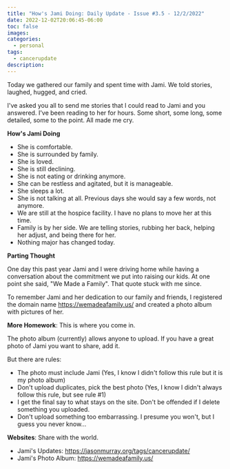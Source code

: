 ```yaml
---
title: "How's Jami Doing: Daily Update - Issue #3.5 - 12/2/2022"
date: 2022-12-02T20:06:45-06:00
toc: false
images:
categories:
  - personal
tags: 
  - cancerupdate
description:
---
```


Today we gathered our family and spent time with Jami. We told stories, laughed, hugged, and cried.


I've asked you all to send me stories that I could read to Jami and you answered. I've been reading to her for hours. Some short, some long, some detailed, some to the point.  All made me cry.


**How's Jami Doing**

- She is comfortable.
- She is surrounded by family.
- She is loved.
- She is still declining.
- She is not eating or drinking anymore.
- She can be restless and agitated, but it is manageable.
- She sleeps a lot.
- She is not talking at all. Previous days she would say a few words, not anymore.
- We are still at the hospice facility. I have no plans to move her at this time.
- Family is by her side.  We are telling stories, rubbing her back, helping her adjust, and being there for her.
- Nothing major has changed today.


**Parting Thought**

One day this past year Jami and I were driving home while having a conversation about the commitment we put into raising our kids. At one point she said, "We Made a Family".  That quote stuck with me since.

To remember Jami and her dedication to our family and friends, I registered the domain name https://wemadeafamily.us/ and created a photo album with pictures of her.


**More Homework**: This is where you come in.

The photo album (currently) allows anyone to upload. If you have a great photo of Jami you want to share, add it.

But there are rules:

- The photo must include Jami (Yes, I know I didn't follow this rule but it is my photo album)
- Don't upload duplicates, pick the best photo (Yes, I know I didn't always follow this rule, but see rule #1)
- I get the final say to what stays on the site. Don't be offended if I delete something you uploaded.
- Don't upload something too embarrassing. I presume you won't, but I guess you never know...


**Websites**: Share with the world.

- Jami's Updates: https://jasonmurray.org/tags/cancerupdate/
- Jami's Photo Album: https://wemadeafamily.us/





